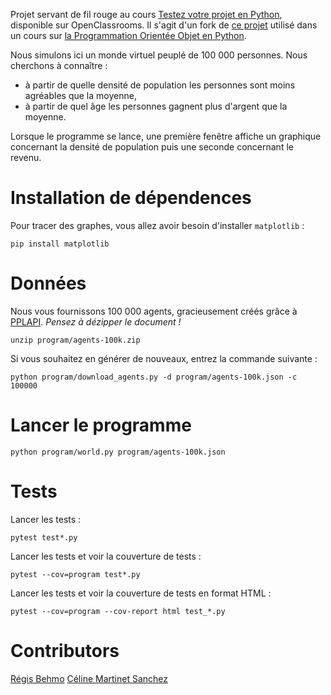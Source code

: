 Projet servant de fil rouge au cours [Testez votre projet en Python](https://openclassrooms.com/courses/testez-un-projet-python), disponible sur OpenClassrooms. Il s'agit d'un fork de [ce projet](https://github.com/OpenClassrooms-Student-Center/la_poo_avec_python/tree/master) utilisé dans un cours sur [la Programmation Orientée Objet en Python](https://openclassrooms.com/courses/decouvrez-la-programmation-orientee-objet-avec-python).

Nous simulons ici un monde virtuel peuplé de 100 000 personnes. Nous cherchons à connaître :
- à partir de quelle densité de population les personnes sont moins agréables que la moyenne,
- à partir de quel âge les personnes gagnent plus d'argent que la moyenne.

Lorsque le programme se lance, une première fenêtre affiche un graphique concernant la densité de population puis une seconde concernant le revenu.

# Installation de dépendences

Pour tracer des graphes, vous allez avoir besoin d'installer `matplotlib` :

    pip install matplotlib

# Données

Nous vous fournissons 100 000 agents, gracieusement créés grâce à [PPLAPI](http://pplapi.com).
*Pensez à dézipper le document !*

    unzip program/agents-100k.zip

Si vous souhaitez en générer de nouveaux, entrez la commande suivante :

    python program/download_agents.py -d program/agents-100k.json -c 100000

# Lancer le programme

    python program/world.py program/agents-100k.json


# Tests

Lancer les tests :

    pytest test*.py

Lancer les tests et voir la couverture de tests :

    pytest --cov=program test*.py

Lancer les tests et voir la couverture de tests en format HTML :

    pytest --cov=program --cov-report html test_*.py


# Contributors

[Régis Behmo](https://github.com/regisb)
[Céline Martinet Sanchez](https://github.com/celine-m-s)

